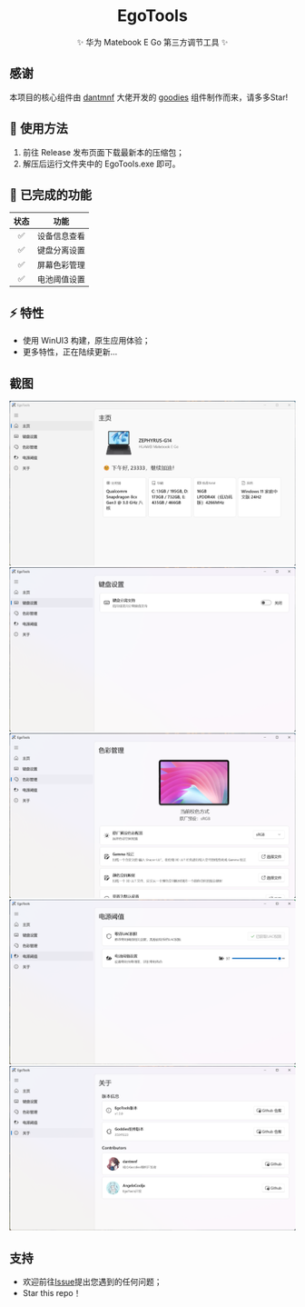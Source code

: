 <div align="center">

<h1 align="center">EgoTools</h1>
✨ 华为 Matebook E Go 第三方调节工具 ✨
</div>

## 感谢
本项目的核心组件由 [dantmnf](https://github.com/dantmnf) 大佬开发的 [goodies](https://github.com/matebook-e-go/goodies) 组件制作而来，请多多Star!
## 📖 使用方法
1. 前往 Release 发布页面下载最新本的压缩包；
2. 解压后运行文件夹中的 EgoTools.exe 即可。

## 📌 已完成的功能
  
| 状态 |          功能                        |
|:--------:|:-------------------------------:|
|    ✅     | 设备信息查看                    |
|    ✅     | 键盘分离设置                    |
|    ✅     | 屏幕色彩管理                    |
|    ✅     | 电池阈值设置                    |

## ⚡ 特性
* 使用 WinUI3 构建，原生应用体验；
* 更多特性，正在陆续更新...

## 截图
<div align="center">
	<img src="./Pictures/Pictures1.png">
    <img src="./Pictures/Pictures2.png">
    <img src="./Pictures/Pictures3.png">
    <img src="./Pictures/Pictures4.png">
    <img src="./Pictures/Pictures5.png">    
</div>

## 支持
* 欢迎前往[Issue](https://github.com/SaKongA/EgoTools/issues)提出您遇到的任何问题；
* Star this repo！